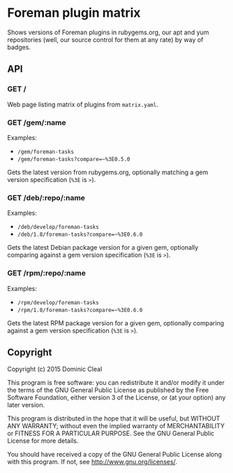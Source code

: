 # Foreman plugin matrix

Shows versions of Foreman plugins in rubygems.org, our apt and yum repositories (well, our source control for them at any rate) by way of badges.

## API

### GET /

Web page listing matrix of plugins from `matrix.yaml`.

### GET /gem/:name

Examples:

* `/gem/foreman-tasks`
* `/gem/foreman-tasks?compare=~%3E0.5.0`

Gets the latest version from rubygems.org, optionally matching a gem version specification (`%3E` is `>`).

### GET /deb/:repo/:name

Examples:

* `/deb/develop/foreman-tasks`
* `/deb/1.8/foreman-tasks?compare=~%3E0.6.0`

Gets the latest Debian package version for a given gem, optionally comparing against a gem version specification (`%3E` is `>`).

### GET /rpm/:repo/:name

Examples:

* `/rpm/develop/foreman-tasks`
* `/rpm/1.8/foreman-tasks?compare=~%3E0.6.0`

Gets the latest RPM package version for a given gem, optionally comparing against a gem version specification (`%3E` is `>`).

## Copyright

Copyright (c) 2015 Dominic Cleal

This program is free software: you can redistribute it and/or modify it under the terms of the GNU General Public License as published by the Free Software Foundation, either version 3 of the License, or (at your option) any later version.

This program is distributed in the hope that it will be useful, but WITHOUT ANY WARRANTY; without even the implied warranty of MERCHANTABILITY or FITNESS FOR A PARTICULAR PURPOSE. See the GNU General Public License for more details.

You should have received a copy of the GNU General Public License along with this program. If not, see http://www.gnu.org/licenses/.
